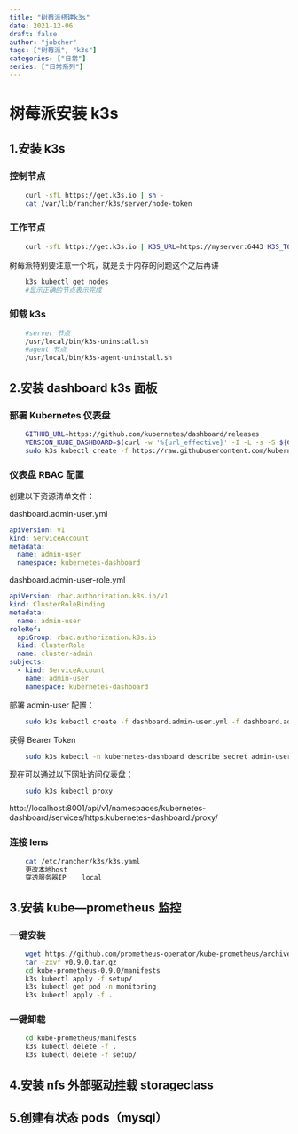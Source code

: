 ```yaml
---
title: "树莓派搭建k3s"
date: 2021-12-06
draft: false
author: "jobcher"
tags: ["树莓派", "k3s"]
categories: ["日常"]
series: ["日常系列"]
---
```


# 树莓派安装 k3s

## 1.安装 k3s

### 控制节点

```sh
    curl -sfL https://get.k3s.io | sh -
    cat /var/lib/rancher/k3s/server/node-token
```

### 工作节点

```sh
    curl -sfL https://get.k3s.io | K3S_URL=https://myserver:6443 K3S_TOKEN=mynodetoken sh -
```

树莓派特别要注意一个坑，就是关于内存的问题这个之后再讲

```sh
    k3s kubectl get nodes
    #显示正确的节点表示完成
```

### 卸载 k3s

```sh
    #server 节点
    /usr/local/bin/k3s-uninstall.sh
    #agent 节点
    /usr/local/bin/k3s-agent-uninstall.sh
```

## 2.安装 dashboard k3s 面板

### 部署 Kubernetes 仪表盘

```sh
    GITHUB_URL=https://github.com/kubernetes/dashboard/releases
    VERSION_KUBE_DASHBOARD=$(curl -w '%{url_effective}' -I -L -s -S ${GITHUB_URL}/latest -o /dev/null | sed -e 's|.*/||')
    sudo k3s kubectl create -f https://raw.githubusercontent.com/kubernetes/dashboard/${VERSION_KUBE_DASHBOARD}/aio/deploy/recommended.yaml
```

### 仪表盘 RBAC 配置

创建以下资源清单文件：

dashboard.admin-user.yml

```yaml
apiVersion: v1
kind: ServiceAccount
metadata:
  name: admin-user
  namespace: kubernetes-dashboard
```

dashboard.admin-user-role.yml

```yaml
apiVersion: rbac.authorization.k8s.io/v1
kind: ClusterRoleBinding
metadata:
  name: admin-user
roleRef:
  apiGroup: rbac.authorization.k8s.io
  kind: ClusterRole
  name: cluster-admin
subjects:
  - kind: ServiceAccount
    name: admin-user
    namespace: kubernetes-dashboard
```

部署 admin-user 配置：

```sh
    sudo k3s kubectl create -f dashboard.admin-user.yml -f dashboard.admin-user-role.yml
```

获得 Bearer Token

```sh
    sudo k3s kubectl -n kubernetes-dashboard describe secret admin-user-token | grep '^token'
```

现在可以通过以下网址访问仪表盘：

```sh
    sudo k3s kubectl proxy
```

http://localhost:8001/api/v1/namespaces/kubernetes-dashboard/services/https:kubernetes-dashboard:/proxy/

### 连接 lens

```sh
    cat /etc/rancher/k3s/k3s.yaml
    更改本地host
    穿透服务器IP    local
```

## 3.安装 kube—prometheus 监控

### 一键安装

```sh
    wget https://github.com/prometheus-operator/kube-prometheus/archive/refs/tags/v0.9.0.tar.gz
    tar -zxvf v0.9.0.tar.gz
    cd kube-prometheus-0.9.0/manifests
    k3s kubectl apply -f setup/
    k3s kubectl get pod -n monitoring
    k3s kubectl apply -f .
```

### 一键卸载

```sh
    cd kube-prometheus/manifests
    k3s kubectl delete -f .
    k3s kubectl delete -f setup/
```

## 4.安装 nfs 外部驱动挂载 storageclass

## 5.创建有状态 pods（mysql）
